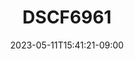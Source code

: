 ---
title: "DSCF6961"
date: 2023-05-11T15:41:21-09:00
tags: ["japan", "kyoto", "red", "umbrellas", "trees"]
location: "祇園、京都 (Gion, Kyōto)"
imageUrl: "https://files.yfxu.net/umbrella.jpg"
width: 4310
height: 2870
---
